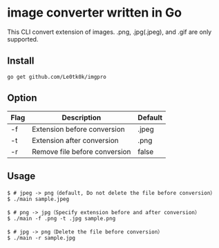 # image converter written in Go
This CLI convert extension of images.
.png, .jpg(.jpeg), and .gif are only supported.

## Install

```
go get github.com/Le0tk0k/imgpro
```

## Option

|  Flag  |  Description  | Default |
| ---- | ---- | --- |
|  -f  |  Extension before conversion  | .jpeg |
|  -t  |  Extension after conversion  | .png |
|  -r  |  Remove file before conversion | false |

## Usage

```
$ # jpeg -> png（default, Do not delete the file before conversion）
$ ./main sample.jpeg

$ # png -> jpg（Specify extension before and after conversion）
$ ./main -f .png -t .jpg sample.png

$ # jpg -> png（Delete the file before conversion）
$ ./main -r sample.jpg
```
